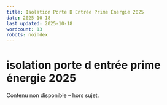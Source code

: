 ```yaml
---
title: Isolation Porte D Entrée Prime Énergie 2025
date: 2025-10-18
last_updated: 2025-10-18
wordcount: 13
robots: noindex
---
```


# isolation porte d entrée prime énergie 2025

Contenu non disponible – hors sujet.